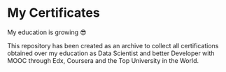 # My Certificates
My education is growing 😎

This repository has been created as an archive to collect all certifications obtained over my education as Data Scientist and better Developer with MOOC through Edx, Coursera and the Top University in the World.
